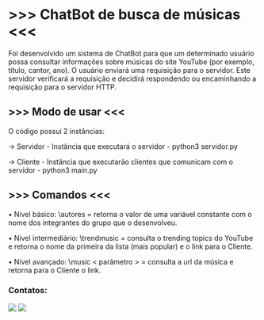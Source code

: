# >>> ChatBot de busca de músicas <<<

Foi desenvolvido um sistema de ChatBot para que um determinado usuário possa consultar informações 
sobre músicas do site YouTube (por exemplo, título, cantor, ano). O usuário enviará uma requisição
para o servidor. Este servidor verificará a requisição e decidirá respondendo ou encaminhando a 
requisição para o servidor HTTP.

## >>> Modo de usar <<<

O código possui 2 instâncias:

-> Servidor - Instância que executará o servidor - python3 servidor.py

-> Cliente - Instância que executarão clientes que comunicam com o servidor - python3 main.py

## >>> Comandos <<<

• Nível básico: \autores = retorna o valor de uma variável constante com o nome dos integrantes do grupo que o desenvolveu.

• Nível intermediário: \trendmusic = consulta o trending topics do YouTube e retorna o nome da primeira da lista (mais popular) e o link para o Cliente.

• Nível avançado: \music < parâmetro > = consulta a url da música e retorna para o Cliente o link.

### Contatos:

<div>
<a href = "ribeirovasquez@gmail.com"><img src="https://img.shields.io/badge/Gmail-D14836?style=for-the-badge&logo=gmail&logoColor=white" target="_blank"></a>
<a href="https://www.linkedin.com/in/robson-vasquez-826a891a8/" target="_blank"><img src="https://img.shields.io/badge/-LinkedIn-%230077B5?style=for-the-badge&logo=linkedin&logoColor=white" target="_blank"></a>   
</div>
